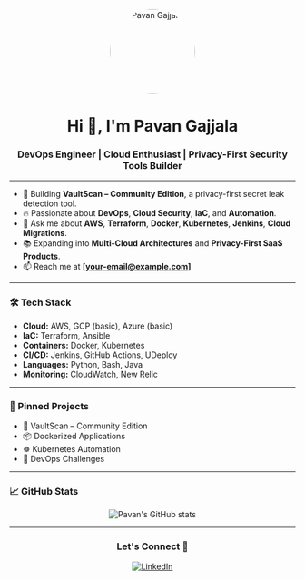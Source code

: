 <p align="center">
  <img src="https://avatars.githubusercontent.com/u/your_user_id" alt="Pavan Gajjala" width="150" style="border-radius:50%"/>
</p>

<h1 align="center">Hi 👋, I'm Pavan Gajjala</h1>
<h3 align="center">DevOps Engineer | Cloud Enthusiast | Privacy-First Security Tools Builder</h3>

---

- 🚀 Building **VaultScan – Community Edition**, a privacy-first secret leak detection tool.
- 🔥 Passionate about **DevOps**, **Cloud Security**, **IaC**, and **Automation**.
- 💬 Ask me about **AWS**, **Terraform**, **Docker**, **Kubernetes**, **Jenkins**, **Cloud Migrations**.
- 📚 Expanding into **Multi-Cloud Architectures** and **Privacy-First SaaS Products**.
- 📫 Reach me at **[your-email@example.com]**

---

### 🛠️ Tech Stack
- **Cloud:** AWS, GCP (basic), Azure (basic)
- **IaC:** Terraform, Ansible
- **Containers:** Docker, Kubernetes
- **CI/CD:** Jenkins, GitHub Actions, UDeploy
- **Languages:** Python, Bash, Java
- **Monitoring:** CloudWatch, New Relic

---

### 📌 Pinned Projects
- 🔐 VaultScan – Community Edition
- 📦 Dockerized Applications
- ☸️ Kubernetes Automation
- 🔧 DevOps Challenges

---

### 📈 GitHub Stats
<p align="center">
  <img src="https://github-readme-stats.vercel.app/api?username=pavangajjala&show_icons=true&theme=radical" alt="Pavan's GitHub stats"/>
</p>

---

<h3 align="center">Let's Connect 🚀</h3>
<p align="center">
  <a href="https://www.linkedin.com/in/[your-linkedin-id]/"><img alt="LinkedIn" src="https://img.shields.io/badge/LinkedIn-blue?logo=linkedin"></a>
</p>
